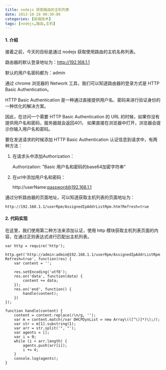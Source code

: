 ```yaml
---
title: nodejs 获取路由的主机列表
date: 2013-10-28 00:30:00
categories: [前端技术]
tags: [nodejs,路由,主机]
---
```


#### 1. 介绍

接着之前，今天的目标是通过 nodejs 获取使用路由的主机名称列表。

路由器的默认登录地址为：http://192.168.1.1

默认的用户名密码都为：admin

通过 chrome 浏览器的 Network 工具，我们可以知道路由器的登录方式是 HTTP Basic Authentication。

HTTP Basic Authentication 是一种通过直接提供用户名、密码来进行验证身份的一种优化的解决方案。

因此，在访问一个需要 HTTP Basic Authentication 的 URL 的时候，如果你没有提供用户名和密码，服务器就会返回401，
如果直接在浏览器中打开，浏览器会提示你输入用户名和密码。

要在发送请求的时候添加 HTTP Basic Authentication 认证信息到请求中，有两种方法：

1) 在请求头中添加Authorization：

    Authorization: "Basic 用户名和密码的base64加密字符串"

2) 在url中添加用户名和密码：

    http://userName:password@192.168.1.1
    
通过分析路由器的页面地址，可以知道获取主机列表的页面地址为：

    http://192.168.1.1/userRpm/AssignedIpAddrListRpm.htm?Refresh=true
    
#### 2. 代码实现

在这里，我们使用第二种方法来添加认证，使用 http 模块获取主机列表页面的内容，在通过正则表达式进行匹配出主机列表。

    var http = require('http');

    http.get('http://admin:admin@192.168.1.1/userRpm/AssignedIpAddrListRpm.htm?Refresh=true', function(res) {
        var content = '';
        
        res.setEncoding('utf8');
        res.on('data', function(data) {
            content += data;
        });
        res.on('end', function() {
            handle(content);
        })
    });
    
    function handle(content) {
        content = content.replace(/\n/g, '');
        var m = content.match(/var DHCPDynList = new Array\(([^\)]*)\);/);
        var str = m[1].substring(1);
        var arr = str.split('", "');
        var agents = [];
        var i = 0;
        while (i < arr.length) {
            agents.push(arr[i]);
            i += 4;
        }
        console.log(agents);
    }